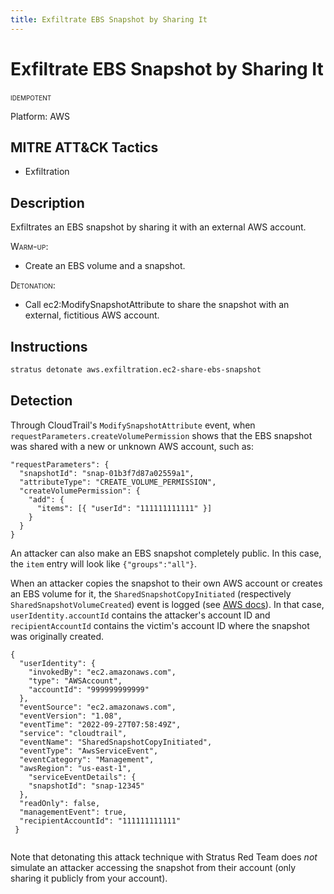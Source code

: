 ```yaml
---
title: Exfiltrate EBS Snapshot by Sharing It
---
```


# Exfiltrate EBS Snapshot by Sharing It


 <span class="smallcaps w3-badge w3-blue w3-round w3-text-white" title="This attack technique can be detonated multiple times">idempotent</span> 

Platform: AWS

## MITRE ATT&CK Tactics


- Exfiltration

## Description


Exfiltrates an EBS snapshot by sharing it with an external AWS account.

<span style="font-variant: small-caps;">Warm-up</span>: 

- Create an EBS volume and a snapshot.

<span style="font-variant: small-caps;">Detonation</span>: 

- Call ec2:ModifySnapshotAttribute to share the snapshot with an external, fictitious AWS account.


## Instructions

```bash title="Detonate with Stratus Red Team"
stratus detonate aws.exfiltration.ec2-share-ebs-snapshot
```
## Detection


Through CloudTrail's <code>ModifySnapshotAttribute</code> event, when <code>requestParameters.createVolumePermission</code> shows
that the EBS snapshot was shared with a new or unknown AWS account, such as:

<pre><code>"requestParameters": {
  "snapshotId": "snap-01b3f7d87a02559a1",
  "attributeType": "CREATE_VOLUME_PERMISSION",
  "createVolumePermission": {
    "add": {
	  "items": [{ "userId": "111111111111" }]
    }
  }
}</code></pre>

An attacker can also make an EBS snapshot completely public. In this case, the <code>item</code> entry 
will look like <code>{"groups":"all"}</code>. 

When an attacker copies the snapshot to their own AWS account or creates an EBS volume for it, the <code>SharedSnapshotCopyInitiated</code> (respectively <code>SharedSnapshotVolumeCreated</code>) event is logged (see [AWS docs](https://docs.aws.amazon.com/AWSEC2/latest/UserGuide/ebs-modifying-snapshot-permissions.html#shared-snapshot-cloudtrail-logging)). 
In that case, <code>userIdentity.accountId</code> contains the attacker's account ID and <code>recipientAccountId</code> contains the victim's account ID where the snapshot was originally created.

<pre><code>{
  "userIdentity": {
    "invokedBy": "ec2.amazonaws.com",
    "type": "AWSAccount",
    "accountId": "999999999999"
  },
  "eventSource": "ec2.amazonaws.com",
  "eventVersion": "1.08",
  "eventTime": "2022-09-27T07:58:49Z",
  "service": "cloudtrail",
  "eventName": "SharedSnapshotCopyInitiated",
  "eventType": "AwsServiceEvent",
  "eventCategory": "Management",
  "awsRegion": "us-east-1",
    "serviceEventDetails": {
    "snapshotId": "snap-12345"
  },
  "readOnly": false,
  "managementEvent": true,
  "recipientAccountId": "111111111111"
 }
 </code></pre>
 
 Note that detonating this attack technique with Stratus Red Team does *not* simulate an attacker accessing the snapshot from their account (only sharing it publicly from your account).


